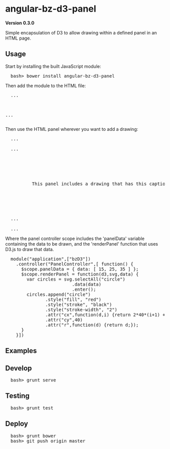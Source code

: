 # angular-bz-d3-panel

**Version 0.3.0**

Simple encapsulation of D3 to allow drawing within a defined panel in an
HTML page.

## Usage

Start by installing the built JavaScript module:

<pre>
  bash> bower install angular-bz-d3-panel
</pre>

Then add the module to the HTML file:

<pre>
  ...
  <script src="bower_modules/angular-bz-d3-panel/bzD3Panel.min.js" type="text/javascript"></script>
  ...
</pre>

Then use the HTML panel wherever you want to add a drawing:

<pre>
  ...
  <body ng-app="application">
  ...
    <div ng-controller="PanelController">
      <bz-d3-panel data-content="panelData" data-draw="renderPanel">
        <p>
          This panel includes a drawing that has this caption.
        </p>
      </bz-d3-panel>
    </div>
  ...
  </body>
  ...
</pre>

Where the panel controller scope includes the 'panelData' variable
containing the data to be drawn, and the 'renderPanel' function that uses
D3.js to draw that data.

<pre>
  module("application",["bzD3"])
    .controller("PanelController",[ function() {
      $scope.panelData = { data: [ 15, 25, 35 ] };
      $scope.renderPanel = function(d3,svg,data) {
        var circles = svg.selectAll("circle")
                         .data(data)
                         .enter();
        circles.append("circle")
               .style("fill", "red")
               .style("stroke", "black")
               .style("stroke-width", "2")
               .attr("cx",function(d,i) {return 2*40*(i+1) + d;})
               .attr("cy",40)
               .attr("r",function(d) {return d;});
      }
    }])
</pre>

## Examples

## Develop

<pre>
  bash> grunt serve
</pre>

## Testing

<pre>
  bash> grunt test
</pre>

## Deploy

<pre>
  bash> grunt bower
  bash> git push origin master
</pre>

